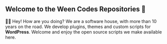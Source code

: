 ## Welcome to the Ween Codes Repositories 🌲

🙋‍♀ Hey! How are you doing? We are a software house, with more than 10 years on the road. We develop plugins, themes and custom scripts for **WordPress**. Welcome and enjoy the open source scripts we make available here.
<!--
🌈 Contribution guidelines - how can the community get involved?
👩‍💻 Useful resources - where can the community find your docs? Is there anything else the community should know?
🍿 Fun facts - what does your team eat for breakfast?
🧙 Remember, you can do mighty things with the power of [Markdown](https://docs.github.com/github/writing-on-github/getting-started-with-writing-and-formatting-on-github/basic-writing-and-formatting-syntax)
-->
